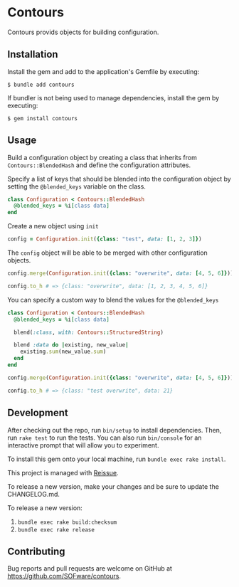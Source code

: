 # Contours

Contours provids objects for building configuration.

## Installation

Install the gem and add to the application's Gemfile by executing:

    $ bundle add contours

If bundler is not being used to manage dependencies, install the gem by executing:

    $ gem install contours

## Usage

Build a configuration object by creating a class that inherits from `Contours::BlendedHash` and define the configuration attributes.

Specify a list of keys that should be blended into the configuration object by setting the `@blended_keys` variable on the class.

```ruby
class Configuration < Contours::BlendedHash
  @blended_keys = %i[class data]
end
```

Create a new object using `init`

```ruby
config = Configuration.init({class: "test", data: [1, 2, 3]})
```

The `config` object will be able to be merged with other configuration objects.

```ruby
config.merge(Configuration.init({class: "overwrite", data: [4, 5, 6]}))

config.to_h # => {class: "overwrite", data: [1, 2, 3, 4, 5, 6]}
```

You can specify a custom way to blend the values for the `@blended_keys`

```ruby
class Configuration < Contours::BlendedHash
  @blended_keys = %i[class data]

  blend(:class, with: Contours::StructuredString)

  blend :data do |existing, new_value|
    existing.sum(new_value.sum)
  end
end

config.merge(Configuration.init({class: "overwrite", data: [4, 5, 6]}))

config.to_h # => {class: "test overwrite", data: 21}
```

## Development

After checking out the repo, run `bin/setup` to install dependencies. Then, run `rake test` to run the tests. You can also run `bin/console` for an interactive prompt that will allow you to experiment.

To install this gem onto your local machine, run `bundle exec rake install`.

This project is managed with [Reissue](https://github.com/SOFware/reissue).

To release a new version, make your changes and be sure to update the CHANGELOG.md.

To release a new version:

1. `bundle exec rake build:checksum`
2. `bundle exec rake release`

## Contributing

Bug reports and pull requests are welcome on GitHub at https://github.com/SOFware/contours.
